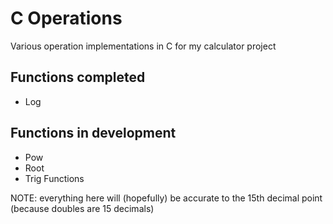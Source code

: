 # C Operations

Various operation implementations in C for my calculator project

## Functions completed

* Log

## Functions in development

* Pow
* Root
* Trig Functions

NOTE: everything here will (hopefully) be accurate to the 15th decimal point (because doubles are 15 decimals)
